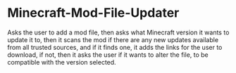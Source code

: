 # Minecraft-Mod-File-Updater
Asks the user to add a mod file, then asks what Minecraft version it wants to update it to, then it scans the mod if there are any new updates available from all trusted sources, and if it finds one, it adds the links for the user to download, if not, then it asks the user if it wants to alter the file, to be compatible with the version selected.
